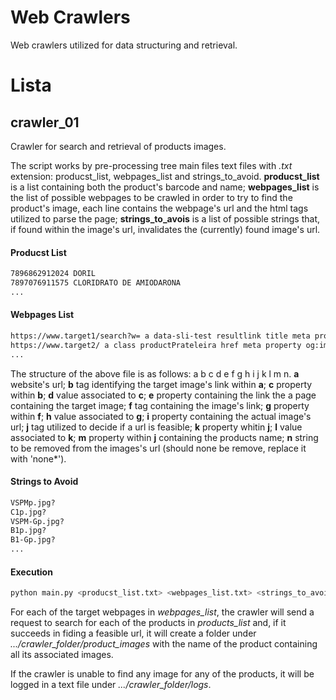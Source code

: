 # Web Crawlers
Web crawlers utilized for data structuring and retrieval.

# Lista

## crawler_01
Crawler for search and retrieval of products images.

The script works by pre-processing tree main files text files with _.txt_ extension: producst_list, webpages_list and strings_to_avoid. **producst_list** is a list containing both the product's barcode and name; **webpages_list** is the list of possible webpages to be crawled in order to try to find the product's image, each line contains the webpage's url and the html tags utilized to parse the page; **strings_to_avois** is a list of possible strings that, if found within the image's url, invalidates the (currently) found image's url.

#### Producst List
```txt
7896862912024 DORIL
7897076911575 CLORIDRATO DE AMIODARONA
...
```
#### Webpages List
```txt
https://www.target1/search?w= a data-sli-test resultlink title meta property og:image content meta property og:title content ?width=135&height=135
https://www.target2/ a class productPrateleira href meta property og:image content meta property og:title content none*
...
```
The structure of the above file is as follows: a b c d e f g h i j k l m n. **a** website's url; **b** tag identifying the target image's link within **a**; **c** property within **b**; **d** value associated to **c**; **e** property containing the link the a page containing the target image; **f** tag containing the image's link; **g** property within **f**; **h** value associated to **g**; **i** property containing the actual image's url; **j** tag utilized to decide if a url is feasible; **k** property whitin **j**; **l** value associated to **k**; **m** property within **j** containing the products name; **n** string to be removed from the images's url (should none be remove, replace it with 'none*').

#### Strings to Avoid
```txt
VSPMp.jpg?
C1p.jpg?
VSPM-Gp.jpg?
B1p.jpg?
B1-Gp.jpg?
...
```
#### Execution
```py
python main.py <producst_list.txt> <webpages_list.txt> <strings_to_avoid.txt>
```
For each of the target webpages in _webpages_list_, the crawler will send a request to search for each of the products in _products_list_ and, if it succeeds in fiding a feasible url, it will create a folder under _.../crawler_folder/product_images_ with the name of the product containing all its associated images.

If the crawler is unable to find any image for any of the products, it will be logged in a text file under _.../crawler_folder/logs_.
